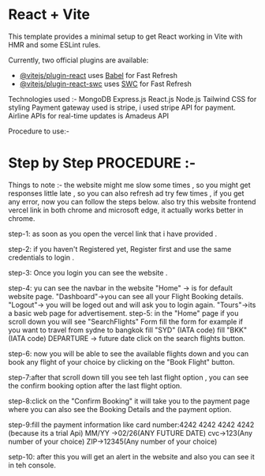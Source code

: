 # React + Vite

This template provides a minimal setup to get React working in Vite with HMR and some ESLint rules.

Currently, two official plugins are available:

- [@vitejs/plugin-react](https://github.com/vitejs/vite-plugin-react/blob/main/packages/plugin-react/README.md) uses [Babel](https://babeljs.io/) for Fast Refresh
- [@vitejs/plugin-react-swc](https://github.com/vitejs/vite-plugin-react-swc) uses [SWC](https://swc.rs/) for Fast Refresh


Technologies used :-
MongoDB
Express.js
React.js
Node.js
Tailwind CSS for styling
Payment gateway used is stripe, i used stripe API for payment.
Airline APIs for real-time updates is Amadeus API

Procedure to use:-
# Step by Step PROCEDURE :-
Things to note :- the website might me slow some times , so you might get responses little late , so you can also refresh ad try few times , if you get any error, now you can follow the steps below.
also try this website frontend vercel link in both chrome and microsoft edge, it actually works better in  chrome.

step-1: as soon as you open the vercel link that i have provided .

step-2: if you haven't Registered yet, Register first and use the same credentials to login .

step-3: Once you login you can see the website .

step-4: yu can see the navbar in the website 
                        "Home" -> is for default website page.
                        "Dashboard"->you can see all your Flight Booking details.
                        "Logout"-> you will be loged out and will ask you to login again.
                        "Tours"->its a basic web page for advertisement.
step-5: in the "Home" page if you scroll down you will see "SearchFlights" Form fill the form 
                        for example if you want to travel from sydne to bangkok 
                        fill "SYD" (IATA code)
                        fill "BKK" (IATA code)
                        DEPARTURE -> future date 
                        click on the search flights button.

step-6: now you will be able to see the available flights down  and you can book any flight of your choice by   clicking on the "Book Flight" button.

step-7:after that scroll down till you see teh last flight option , you can see the confirm booking option after the last flight option.

step-8:click on the "Confirm Booking" it will take you to the payment page where you can also see the Booking       Details and the payment option.

step-9:fill the payment information like 
            card number:4242 4242 4242 4242 (because its a trial Api)
            MM/YY ->02/26(ANY FUTURE DATE)
            cvc->123(Any number of your choice)
            ZIP->12345(Any number of your choice)

setp-10: after this you will get an alert in the website and also you can see it in teh console.


